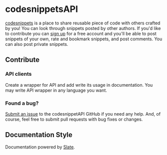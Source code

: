 <h1>codesnippetsAPI</h1>

[codesnippets](http://codesnippets.org/) is a place to share reusable piece of code with others crafted by you! 
You can look through snippets posted by other authors. If you'd like to contribute you can [sign up](http://codesnippets.org/users/sign_up) for a free account and you'll be able to post snippets of your own, rate and bookmark snippets, and post comments. You can also post private snippets.

Contribute
--------------------
### API clients
Create a wrapper for API and add write its usage in documentation. You may write API wrapper in any language you want.

### Found a bug?
[Submit an issue](https://github.com/amandeep511997/codesnippetsAPI/issues) to the codesnippetAPI GitHub if you need any help. And, of course, feel free to submit pull requests with bug fixes or changes.

Documentation Style
--------------------
Documentation powered by [Slate](https://github.com/lord/slate).
